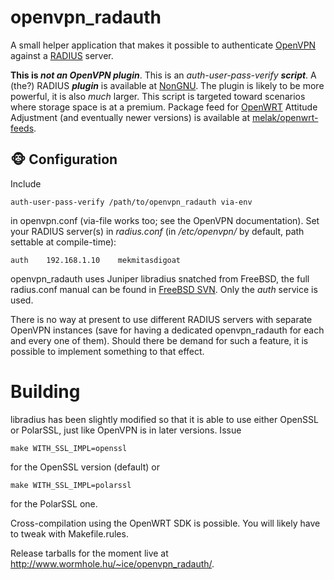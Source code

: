 # openvpn_radauth

A small helper application that makes it possible to authenticate
[OpenVPN](http://openvpn.net/) against a [RADIUS](http://en.wikipedia.org/wiki/RADIUS)
server.

**This is _not an OpenVPN plugin_**. This is an _auth-user-pass-verify **script**_.
A (the?) RADIUS **_plugin_** is available at [NonGNU](http://savannah.nongnu.org/projects/radiusplugin).
The plugin is likely to be more powerful, it is also _much_ larger. This script is
targeted toward scenarios where storage space is at a premium. Package feed for
[OpenWRT](https://openwrt.org/) Attitude Adjustment (and eventually newer versions)
is available at [melak/openwrt-feeds](http://github.com/melak/openwrt-feeds).

## &#x1f435; Configuration

Include

```
auth-user-pass-verify /path/to/openvpn_radauth via-env
```

in openvpn.conf (via-file works too; see the OpenVPN documentation). Set your RADIUS
server(s) in _radius.conf_ (in _/etc/openvpn/_ by default, path settable at compile-time):

```
auth	192.168.1.10	mekmitasdigoat
```

openvpn_radauth uses Juniper libradius snatched from FreeBSD, the full radius.conf manual
can be found in [FreeBSD SVN](http://svnweb.freebsd.org/base/stable/9/lib/libradius/radius.conf.5?view=markup).
Only the _auth_ service is used.

There is no way at present to use different RADIUS servers with separate OpenVPN instances
(save for having a dedicated openvpn_radauth for each and every one of them). Should there be
demand for such a feature, it is possible to implement something to that effect.

# Building

libradius has been slightly modified so that it is able to use either OpenSSL or PolarSSL,
just like OpenVPN is in later versions. Issue

```
make WITH_SSL_IMPL=openssl
```

for the OpenSSL version (default) or

```
make WITH_SSL_IMPL=polarssl
```

for the PolarSSL one.

Cross-compilation using the OpenWRT SDK is possible. You will likely have to tweak with Makefile.rules.

Release tarballs for the moment live at <http://www.wormhole.hu/~ice/openvpn_radauth/>.
